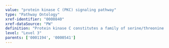 ```yaml
---
value: "protein kinase C (PKC) signaling pathway"
type: "Pathway Ontology"
xref-identifier: "0000840"
xref-dataSource: "PW"
definition: "Protein kinase C constitutes a family of serine/threonine kinases activated by diacylglycerol (DAG) and calcium whose signal transduction plays important roles in many cellular processes. Ligand activated G protein-coupled receptors, via Galphaq pathway, stimulate phospholipase C which cleaves PIP2 into DAG and IP3. IP3 promotes calcium release."
level: "Level 3"
parents: ['0001194', '0000541']
---
```

